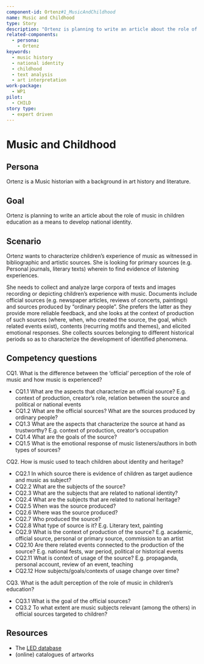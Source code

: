 ```yaml
---
component-id: Ortenz#1_MusicAndChildhood
name: Music and Childhood 
type: Story
description: "Ortenz is planning to write an article about the role of music in children education as a means to develop national identity."
related-components:
  - persona:
    - Ortenz
keywords:
  - music history
  - national identity
  - childhood
  - text analysis
  - art interpretation
work-package:
  - WP1
pilot:
  - CHILD
story type:
  - expert driven
---
```

# Music and Childhood

## Persona

Ortenz is a Music historian with a background in art history and literature.

## Goal

Ortenz is planning to write an article about the role of music in children education as a means to develop national identity.  

## Scenario  

Ortenz wants to characterize children’s experience of music as witnessed in bibliographic and artistic sources. She is looking for primary sources (e.g. Personal journals, literary texts) wherein to find evidence of listening experiences.

She needs to collect and analyze large corpora of texts and images recording or depicting children’s experience with music. Documents include official sources (e.g. newspaper articles, reviews of concerts, paintings) and sources produced by “ordinary people”. She prefers the latter as they provide more reliable feedback, and she looks at the context of production of such sources (where, when, who created the source, the goal, which related events exist), contents (recurring motifs and themes), and elicited emotional responses. She collects sources belonging to different historical periods so as to characterize the development of identified phenomena.  

## Competency questions

CQ1. What is the difference between the ‘official’ perception of the role of music and how music is experienced?

 * CQ1.1 What are the aspects that characterize an official source? E.g. context of production, creator’s role, relation between the source and political or national events
 * CQ1.2 What are the official sources? What are the sources produced by ordinary people?
 * CQ1.3 What are the aspects that characterize the source at hand as trustworthy? E.g. context of production, creator’s occupation
 * CQ1.4 What are the goals of the source?
 * CQ1.5 What is the emotional response of music listeners/authors in both types of sources?

CQ2. How is music used to teach children about identity and heritage?

 * CQ2.1 In which source there is evidence of children as target audience and music as subject?  
 * CQ2.2 What are the subjects of the source?  
 * CQ2.3 What are the subjects that are related to national identity?
 * CQ2.4 What are the subjects that are related to national heritage?
 * CQ2.5 When was the source produced?
 * CQ2.6 Where was the source produced?
 * CQ2.7 Who produced the source?
 * CQ2.8 What type of source is it? E.g. Literary text, painting
 * CQ2.9 What is the context of production of the source? E.g. academic, official source, personal or primary source, commission to an artist
 * CQ2.10 Are there related events connected to the production of the source? E.g. national fests, war period, political or historical events
 * CQ2.11 What is context of usage of the source? E.g. propaganda, personal account, review of an event, teaching
 * CQ2.12 How subjects/goals/contexts of usage change over time?   

CQ3. What is the adult perception of the role of music in children’s education?

 * CQ3.1 What is the goal of the official sources?
 * CQ3.2 To what extent are music subjects relevant (among the others) in official sources targeted to children?


## Resources

 * The [LED database](http://www.listeningexperience.org/)
 * (online) catalogues of artworks
